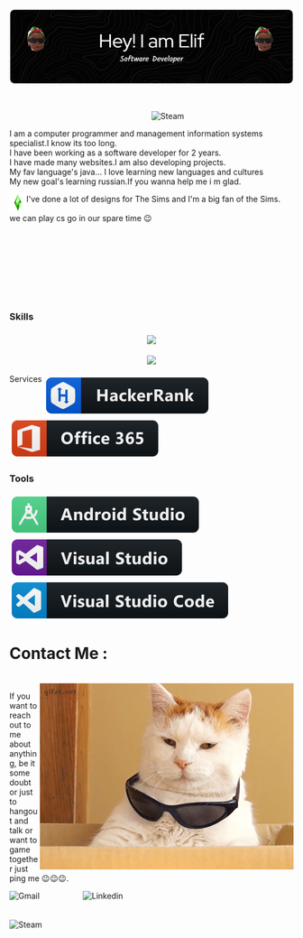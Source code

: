 

![Header](https://github.com/secginelif/secginelif/blob/main/assets/github-header-image%20(1).png)

<br>


<p>
    <img align="right" alt="Steam" width="50%" hight="30%" src="https://github.com/secginelif/secginelif/blob/main/assets/7zog.gif" />
    <br>

  I am a computer programmer and management information systems specialist.I know its too long. <br>
  I have been working as a software developer for 2 years. <br>
  I have made many websites.I am also developing projects. <br>
  My fav language's java...
  I love learning new languages ​​and cultures
  <br>
My new goal's learning russian.If you wanna help me i m glad.
      
<img align="left" alt="Steam" width="30" hight="30" src="https://github.com/secginelif/secginelif/blob/main/assets/giphy.gif" />    
I've done a lot of designs for The Sims and I'm a big fan of the Sims.
    
  <br>
  <br>
  we can play cs go in our spare time 😉
                                                             

  
<br>
</p>


<br>
<br>
<br>

<br>

<br>

<br>
<br>


<!--
**secginelif/secginelif** is a ✨ _special_ ✨ repository because its `README.md` (this file) appears on your GitHub profile.

Here are some ideas to get you started:

- 🔭 I’m currently working on ...
- 🌱 I’m currently learning ...
- 👯 I’m looking to collaborate on ...
- 🤔 I’m looking for help with ...
- 💬 Ask me about ...
- 📫 How to reach me: ...
- 😄 Pronouns: ...
- ⚡ Fun fact: ...
-->


### Skills
<p align="center">
    <img src="https://skillicons.dev/icons?i=git,androidstudio,bootstrap,css,docker,express,figma,html,ai,java,js,jquery,materialui,mongodb,mysql,nextjs,nodejs,ps,
              pr,react,redux,sass,ts,xd,wordpress"  style="vertical-align:top; margin:6px 4px" />
</p>

<p align="center">
  <a href="https://skillicons.dev">
    <img src="https://skillicons.dev/icons?i=git,kubernetes,docker,c,vim" />
  </a>
</p


  ### Services 
  
  
  <a href="#">
    <img src="svg/dev/services/hackerrank.svg" alt="hackerrank" style="vertical-align:top; margin:6px 4px">
  </a> 
   <a href="#">
    <img src="svg/dev/services/office_365.svg" alt="office 365" style="vertical-align:top; margin:6px 4px">
  </a> 

</p>

### Tools
<p align="left">
  <a href="#">
    <img src="svg/dev/tools/android_studio.svg" alt="android_studio" style="vertical-align:top; margin:6px 4px">
  </a> 
  <a href="#">
    <img src="svg/dev/tools/visualstudio.svg" alt="visualstudio" style="vertical-align:top; margin:6px 4px">
  </a> 

  <a href="https://www.hackerrank.com/econ248?hr_r=1">
    <img src="svg/dev/tools/visualstudio_code.svg" alt="visualstudio_code" style="vertical-align:top; margin:6px 4px">
  </a> 


# Contact Me :

<p>
 </br>


<img hight="320" width="450" align="right" alt="GIF" src="https://github.com/secginelif/secginelif/blob/main/assets/5GJg.gif">


If you want to reach out to me about anything, be it some doubt or just to hangout and talk or want to game together just ping me 😉😉😉.

<a href="mailto:secelif.secgin@gmail.com">
 <img align="left" alt="Gmail" width="130" hight="100" src="https://github.com/Xx-Ashutosh-xX/Xx-Ashutosh-xX/blob/master/assets/icons/gmail.png" />
</a>
<a href="https://www.linkedin.com/in/elif-se%C3%A7gin-99193a208/">
  <img align="left" alt="Linkedin" width="150" hight="100" src="https://github.com/Xx-Ashutosh-xX/Xx-Ashutosh-xX/blob/master/assets/icons/linkedin.png" />
</br>
</br>
</br>
<a href="https://steamcommunity.com/profiles/76561198890427601/">
  <img align="left" alt="Steam" width="130" hight="100" src="https://github.com/Xx-Ashutosh-xX/Xx-Ashutosh-xX/blob/master/assets/icons/steam.png" />
</a>
 </p>
 
 
 
 
